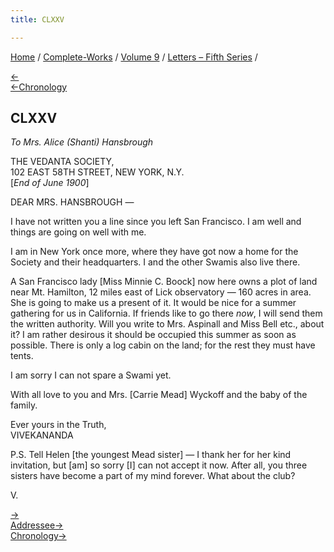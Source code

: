 ```yaml
---
title: CLXXV

---
```

<div>

[Home](../../../index.htm) / [Complete-Works](../../complete_works.htm)
/ [Volume 9](../volume_9_contents.htm) / [Letters – Fifth
Series](letters_fifth_series_contents.htm) /

[←](174_christina.htm)  
[←Chronology](174_christina.htm)

## CLXXV

*To Mrs. Alice (Shanti) Hansbrough*

THE VEDANTA SOCIETY,  
102 EAST 58TH STREET, NEW YORK, N.Y.  
\[*End of June 1900*\]

DEAR MRS. HANSBROUGH —

I have not written you a line since you left San Francisco. I am well
and things are going on well with me.

I am in New York once more, where they have got now a home for the
Society and their headquarters. I and the other Swamis also live there.

A San Francisco lady \[Miss Minnie C. Boock\] now here owns a plot of
land near Mt. Hamilton, 12 miles east of Lick observatory — 160 acres in
area. She is going to make us a present of it. It would be nice for a
summer gathering for us in California. If friends like to go there
*now*, I will send them the written authority. Will you write to Mrs.
Aspinall and Miss Bell etc., about it? I am rather desirous it should be
occupied this summer as soon as possible. There is only a log cabin on
the land; for the rest they must have tents.

I am sorry I can not spare a Swami yet.

With all love to you and Mrs. \[Carrie Mead\] Wyckoff and the baby of
the family.

Ever yours in the Truth,  
VIVEKANANDA

P.S. Tell Helen \[the youngest Mead sister\] — I thank her for her kind
invitation, but \[am\] so sorry \[I\] can not accept it now. After all,
you three sisters have become a part of my mind forever. What about the
club?

V.

[→](176_sister_christine.htm)  
[Addressee→](177_mrs_hansbrough.htm)  
[Chronology→](../../volume_6/epistles_second_series/160_nivedita.htm)

</div>
